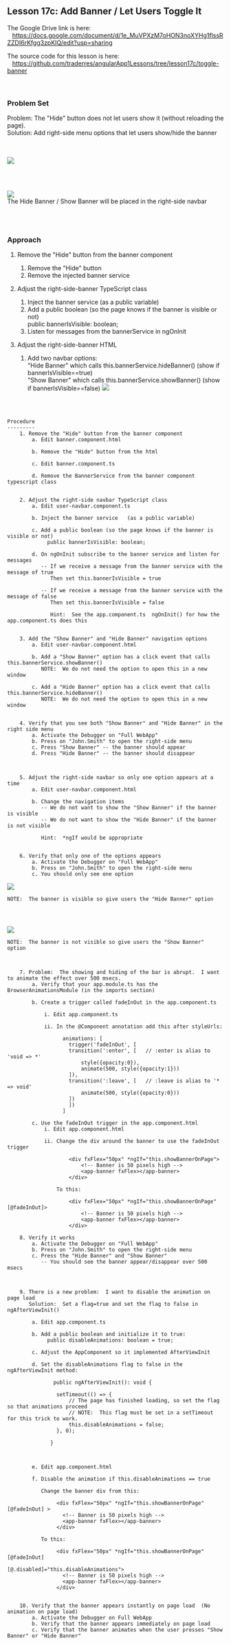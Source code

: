 Lesson 17c:  Add Banner / Let Users Toggle It
---------------------------------------------
The Google Drive link is here:<br>
&nbsp;&nbsp;&nbsp;https://docs.google.com/document/d/1e_MuVPXzM7oHON3noXYHg1flssRZZDI6rKfgg3zpKIQ/edit?usp=sharing
      

The source code for this lesson is here:<br>
&nbsp;&nbsp;&nbsp;https://github.com/traderres/angularApp1Lessons/tree/lesson17c/toggle-banner
<br>
<br>
<br>

<h3> Problem Set </h3>
Problem:  The "Hide" button does not let users show it (without reloading the page).<br>
Solution:  Add right-side menu options that let users show/hide the banner<br>

<br>
<br>

![](https://github.com/traderres/webClass/raw/angularAppLessons/learnAngular/lessons/images/lesson17c_image1.png)

<br>
<br>

![](https://lh5.googleusercontent.com/Tm-Uo3w5YouYj9290SYuHIzMOTeeg7nrZ_24Bl4OJo4ZybEVRjEtKLL52-pwqGkghrMcok6SxTQUJQUA__ds5OJ46OlTaizRjkEsEnvzrGuLsfZ3pwJfXZV6puLU5bcJNYbMRosb) <br>
The Hide Banner / Show Banner will be placed in the right-side navbar

<br>
<br>

<h3>Approach</h3>

1. Remove the "Hide" button from the banner component
   1. Remove the "Hide" button
   1. Remove the injected banner service  

1. Adjust the right-side-banner TypeScript class
   1. Inject the banner service (as a public variable)  
   1. Add a public boolean (so the page knows if the banner is visible or not)  
          public bannerIsVisible: boolean;  
   1. Listen for messages from the bannerService in ngOnInit  

1. Adjust the right-side-banner HTML
   1. Add two navbar options:  
      "Hide Banner" which calls this.bannerService.hideBanner() (show if bannerIsVisible==true)  
      "Show Banner" which calls this.bannerService.showBanner() (show if bannerIsVisible==false)
      ![](https://github.com/traderres/webClass/raw/angularAppLessons/learnAngular/lessons/images/lesson17c_image2.png)

<br>
<br>

```
Procedure
---------
    1. Remove the "Hide" button from the banner component
        a. Edit banner.component.html

        b. Remove the "Hide" button from the html

        c. Edit banner.component.ts

        d. Remove the BannerService from the banner component typescript class


    2. Adjust the right-side navbar TypeScript class
        a. Edit user-navbar.component.ts

        b. Inject the banner service   (as a public variable)

        c. Add a public boolean (so the page knows if the banner is visible or not)
             public bannerIsVisible: boolean;

        d. On ngOnInit subscribe to the banner service and listen for messages
           -- If we receive a message from the banner service with the message of true 
              Then set this.bannerIsVisible = true

           -- If we receive a message from the banner service with the message of false 
              Then set this.bannerIsVisible = false

              Hint:  See the app.component.ts  ngOnInit() for how the app.component.ts does this


    3. Add the "Show Banner" and "Hide Banner" navigation options
        a. Edit user-navbar.component.html

        b. Add a "Show Banner" option has a click event that calls this.bannerService.showBanner()
           NOTE:  We do not need the option to open this in a new window

        c. Add a "Hide Banner" option has a click event that calls this.bannerService.hideBanner()
           NOTE:  We do not need the option to open this in a new window


    4. Verify that you see both "Show Banner" and "Hide Banner" in the right side menu
        a. Activate the Debugger on "Full WebApp"
        b. Press on "John.Smith" to open the right-side menu
        c. Press "Show Banner" -- the banner should appear
        d. Press "Hide Banner" -- the banner should disappear



    5. Adjust the right-side navbar so only one option appears at a time
        a. Edit user-navbar.component.html

        b. Change the navigation items
           -- We do not want to show the "Show Banner" if the banner is visible
           -- We do not want to show the "Hide Banner" if the banner is not visible

           Hint:  *ngIf would be appropriate


    6. Verify that only one of the options appears
        a. Activate the Debugger on "Full WebApp"
        b. Press on "John.Smith" to open the right-side menu
        c. You should only see one option
```
![](https://lh5.googleusercontent.com/Tm-Uo3w5YouYj9290SYuHIzMOTeeg7nrZ_24Bl4OJo4ZybEVRjEtKLL52-pwqGkghrMcok6SxTQUJQUA__ds5OJ46OlTaizRjkEsEnvzrGuLsfZ3pwJfXZV6puLU5bcJNYbMRosb)
```
NOTE:  The banner is visible so give users the "Hide Banner" option




```
![](https://lh4.googleusercontent.com/VoNHcpUcxLjWJsGvgPjH3PrthDl73Ycx2os04dEuj4Gk0GJfURBurRlX40jYiwXNORr6gnskPI_L8_JGjGVQApp2QsluqxLpwBuUBDmuJhDg7C63mv7HwFawia5fK9cDVudxtpcv)
```
NOTE:  The banner is not visible so give users the "Show Banner" option



    7. Problem:  The showing and hiding of the bar is abrupt.  I want to animate the effect over 500 msecs.
        a. Verify that your app.module.ts has the BrowserAnimationsModule (in the imports section) 

        b. Create a trigger called fadeInOut in the app.component.ts

            i. Edit app.component.ts

            ii. In the @Component annotation add this after styleUrls:
                
                  animations: [
                    trigger('fadeInOut', [
                    transition(':enter', [   // :enter is alias to 'void => *'
                        style({opacity:0}),
                        animate(500, style({opacity:1}))
                    ]),
                    transition(':leave', [   // :leave is alias to '* => void'
                        animate(500, style({opacity:0}))
                    ])
                    ])
                  ]

        c. Use the fadeInOut trigger in the app.component.html
            i. Edit app.component.html

            ii. Change the div around the banner to use the fadeInOut trigger
                
                    <div fxFlex="50px" *ngIf="this.showBannerOnPage">
                        <!-- Banner is 50 pixels high -->
                        <app-banner fxFlex></app-banner>
                    </div>

                To this:
                
                    <div fxFlex="50px" *ngIf="this.showBannerOnPage" [@fadeInOut]>
                        <!-- Banner is 50 pixels high -->
                        <app-banner fxFlex></app-banner>
                    </div>

    8. Verify it works
        a. Activate the Debugger on "Full WebApp"
        b. Press on "John.Smith" to open the right-side menu
        c. Press the "Hide Banner" and "Show Banner"
           -- You should see the banner appear/disappear over 500 msecs



    9. There is a new problem:  I want to disable the animation on page load
       Solution:  Set a flag=true and set the flag to false in ngAfterViewInit() 

        a. Edit app.component.ts

        b. Add a public boolean and initialize it to true:
             public disableAnimations: boolean = true;

        c. Adjust the AppComponent so it implemented AfterViewInit

        d. Set the disableAnimations flag to false in the ngAfterViewInit method:
            
               public ngAfterViewInit(): void {
            
                setTimeout(() => {
                    // The page has finished loading, so set the flag so that animations proceed
                    // NOTE:  This flag must be set in a setTimeout for this trick to work.
                    this.disableAnimations = false;
                }, 0);
            
              }



        e. Edit app.component.html

        f. Disable the animation if this.disableAnimations == true
            
           Change the banner div from this:
            
                <div fxFlex="50px" *ngIf="this.showBannerOnPage" [@fadeInOut] >
                  <!-- Banner is 50 pixels high -->
                  <app-banner fxFlex></app-banner>
                </div>
            
           To this:
                
                <div fxFlex="50px" *ngIf="this.showBannerOnPage" [@fadeInOut] 
                                             [@.disabled]="this.disableAnimations">
                  <!-- Banner is 50 pixels high -->
                  <app-banner fxFlex></app-banner>
                </div>


    10. Verify that the banner appears instantly on page load  (No animation on page load)
        a. Activate the Debugger on Full WebApp
        b. Verify that the banner appears immediately on page load
        c. Verify that the banner animates when the user presses "Show Banner" or "Hide Banner"

```
